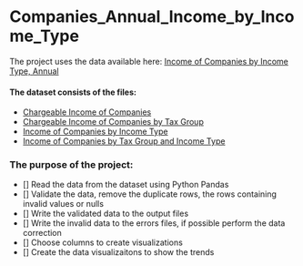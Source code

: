 # Companies_Annual_Income_by_Income_Type

The project uses the data available here: [Income of Companies by Income Type, Annual](https://data.gov.sg/dataset/income-of-companies-by-income-type-annual?resource_id=3b64eaf4-78d7-4312-8167-1a423b83d0db)

#### The dataset consists of the files:
- [Chargeable Income of Companies](https://data.gov.sg/dataset/income-of-companies-by-income-type-annual?resource_id=3b64eaf4-78d7-4312-8167-1a423b83d0db)
- [Chargeable Income of Companies by Tax Group](https://data.gov.sg/dataset/income-of-companies-by-income-type-annual?resource_id=ec8ed20b-707f-41a6-80d0-1f2be8025261)
- [Income of Companies by Income Type](https://data.gov.sg/dataset/income-of-companies-by-income-type-annual?resource_id=83b36d2e-6d2a-47d0-8042-415db84442e9)
- [Income of Companies by Tax Group and Income Type](https://data.gov.sg/dataset/income-of-companies-by-income-type-annual?resource_id=be33c464-7566-402d-87e2-07ccf07c251d)

### The purpose of the project:
- [] Read the data from the dataset using Python Pandas
- [] Validate the data, remove the duplicate rows, the rows containing invalid values or nulls
- [] Write the validated data to the output files
- [] Write the invalid data to the errors files, if possible perform the data correction
- [] Choose columns to create visualizations
- [] Create the data visualizaitons to show the trends
